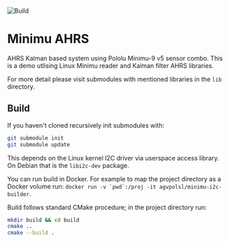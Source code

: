 ![Build](https://github.com/agv-polsl/minimu-ahrs/workflows/Build/badge.svg)

# Minimu AHRS

AHRS Kalman based system using Pololu Minimu-9 v5 sensor combo.
This is a demo utlising Linux Minimu reader and Kalman filter AHRS libraries.

For more detail please visit submodules with mentioned libraries in the `lib`
directory.

## Build

If you haven't cloned recursively init submodules with:

```sh
git submodule init
git submodule update
```

This depends on the Linux kernel I2C driver via userspace access library.
On Debian that is the `libi2c-dev` package.

You can run build in Docker.
For example to map the project directory as a Docker volume run:
```docker run -v `pwd`:/proj -it agvpolsl/minimu-i2c-builder```.

Build follows standard CMake procedure; in the project directory run:

```sh
mkdir build && cd build
cmake ..
cmake --build .
```
